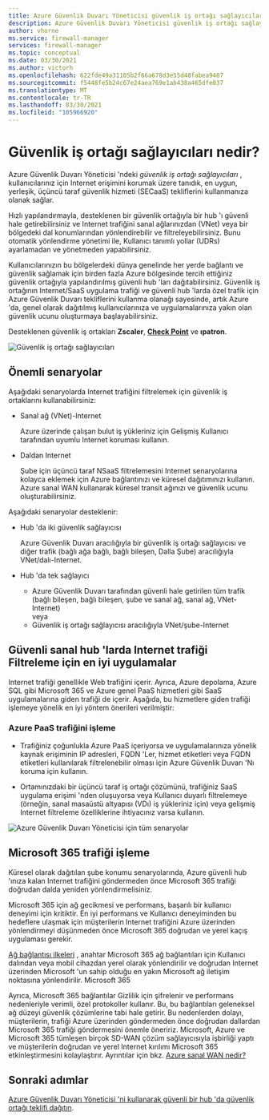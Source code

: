 ```yaml
---
title: Azure Güvenlik Duvarı Yöneticisi güvenlik iş ortağı sağlayıcıları nelerdir?
description: Azure Güvenlik Duvarı Yöneticisi güvenlik iş ortağı sağlayıcıları hakkında bilgi edinin
author: vhorne
ms.service: firewall-manager
services: firewall-manager
ms.topic: conceptual
ms.date: 03/30/2021
ms.author: victorh
ms.openlocfilehash: 622fde49a31105b2f66a678d3e55d48fabea9487
ms.sourcegitcommit: f5448fe5b24c67e24aea769e1ab438a465dfe037
ms.translationtype: MT
ms.contentlocale: tr-TR
ms.lasthandoff: 03/30/2021
ms.locfileid: "105966920"
---
```

# <a name="what-are-security-partner-providers"></a>Güvenlik iş ortağı sağlayıcıları nedir?

Azure Güvenlik Duvarı Yöneticisi 'ndeki *güvenlik iş ortağı sağlayıcıları* , kullanıcılarınız için Internet erişimini korumak üzere tanıdık, en uygun, yerleşik, üçüncü taraf güvenlik hizmeti (SECaaS) tekliflerini kullanmanıza olanak sağlar.

Hızlı yapılandırmayla, desteklenen bir güvenlik ortağıyla bir hub 'ı güvenli hale getirebilirsiniz ve Internet trafiğini sanal ağlarınızdan (VNet) veya bir bölgedeki dal konumlarından yönlendirebilir ve filtreleyebilirsiniz. Bunu otomatik yönlendirme yönetimi ile, Kullanıcı tanımlı yollar (UDRs) ayarlamadan ve yönetmeden yapabilirsiniz.

Kullanıcılarınızın bu bölgelerdeki dünya genelinde her yerde bağlantı ve güvenlik sağlamak için birden fazla Azure bölgesinde tercih ettiğiniz güvenlik ortağıyla yapılandırılmış güvenli hub 'ları dağıtabilirsiniz. Güvenlik iş ortağının Internet/SaaS uygulama trafiği ve güvenli hub 'larda özel trafik için Azure Güvenlik Duvarı tekliflerini kullanma olanağı sayesinde, artık Azure 'da, genel olarak dağıtılmış kullanıcılarınıza ve uygulamalarınıza yakın olan güvenlik ucunu oluşturmaya başlayabilirsiniz.

Desteklenen güvenlik iş ortakları **Zscaler**, **[Check Point](check-point-overview.md)** ve **ıpatron**.

![Güvenlik iş ortağı sağlayıcıları](media/trusted-security-partners/trusted-security-partners.png)

## <a name="key-scenarios"></a>Önemli senaryolar

Aşağıdaki senaryolarda Internet trafiğini filtrelemek için güvenlik iş ortaklarını kullanabilirsiniz:

- Sanal ağ (VNet)-Internet

   Azure üzerinde çalışan bulut iş yükleriniz için Gelişmiş Kullanıcı tarafından uyumlu Internet koruması kullanın.

- Daldan Internet

   Şube için üçüncü taraf NSaaS filtrelemesini Internet senaryolarına kolayca eklemek için Azure bağlantınızı ve küresel dağıtımınızı kullanın. Azure sanal WAN kullanarak küresel transit ağınızı ve güvenlik ucunu oluşturabilirsiniz.

Aşağıdaki senaryolar desteklenir:
- Hub 'da iki güvenlik sağlayıcısı

   Azure Güvenlik Duvarı aracılığıyla bir güvenlik iş ortağı sağlayıcısı ve diğer trafik (bağlı ağa bağlı, bağlı bileşen, Dalla Şube) aracılığıyla VNet/dalı-Internet.
- Hub 'da tek sağlayıcı

   - Azure Güvenlik Duvarı tarafından güvenli hale getirilen tüm trafik (bağlı bileşen, bağlı bileşen, şube ve sanal ağ, sanal ağ, VNet-Internet)<br>
      veya
   - Güvenlik iş ortağı sağlayıcısı aracılığıyla VNet/şube-Internet

## <a name="best-practices-for-internet-traffic-filtering-in-secured-virtual-hubs"></a>Güvenli sanal hub 'larda Internet trafiği Filtreleme için en iyi uygulamalar

Internet trafiği genellikle Web trafiğini içerir. Ayrıca, Azure depolama, Azure SQL gibi Microsoft 365 ve Azure genel PaaS hizmetleri gibi SaaS uygulamalarına giden trafiği de içerir. Aşağıda, bu hizmetlere giden trafiği işlemeye yönelik en iyi yöntem önerileri verilmiştir:

### <a name="handling-azure-paas-traffic"></a>Azure PaaS trafiğini işleme
 
- Trafiğiniz çoğunlukla Azure PaaS içeriyorsa ve uygulamalarınıza yönelik kaynak erişiminin IP adresleri, FQDN 'Ler, hizmet etiketleri veya FQDN etiketleri kullanılarak filtrelenebilir olması için Azure Güvenlik Duvarı 'Nı koruma için kullanın.

- Ortamınızdaki bir üçüncü taraf iş ortağı çözümünü, trafiğiniz SaaS uygulama erişimi 'nden oluşuyorsa veya Kullanıcı duyarlı filtrelemeye (örneğin, sanal masaüstü altyapısı (VDı) iş yükleriniz için) veya gelişmiş Internet filtreleme özelliklerine ihtiyacınız varsa kullanın.

![Azure Güvenlik Duvarı Yöneticisi için tüm senaryolar](media/trusted-security-partners/all-scenarios.png)

## <a name="handling-microsoft-365-traffic"></a>Microsoft 365 trafiği işleme

Küresel olarak dağıtılan şube konumu senaryolarında, Azure güvenli hub 'ınıza kalan Internet trafiğini göndermeden önce Microsoft 365 trafiği doğrudan dalda yeniden yönlendirmelisiniz.

Microsoft 365 için ağ gecikmesi ve performans, başarılı bir kullanıcı deneyimi için kritiktir. En iyi performans ve Kullanıcı deneyiminden bu hedeflere ulaşmak için müşterilerin Internet trafiğini Azure üzerinden yönlendirmeyi düşünmeden önce Microsoft 365 doğrudan ve yerel kaçış uygulaması gerekir.

[Ağ bağlantısı ilkeleri](/microsoft-365/enterprise/microsoft-365-network-connectivity-principles) , anahtar Microsoft 365 ağ bağlantıları için Kullanıcı dalından veya mobil cihazdan yerel olarak yönlendirilir ve doğrudan Internet üzerinden Microsoft 'un sahip olduğu en yakın Microsoft ağ iletişim noktasına yönlendirilir. Microsoft 365

Ayrıca, Microsoft 365 bağlantılar Gizlilik için şifrelenir ve performans nedenleriyle verimli, özel protokoller kullanır. Bu, bu bağlantıları geleneksel ağ düzeyi güvenlik çözümlerine tabi hale getirir. Bu nedenlerden dolayı, müşterilerin, trafiği Azure üzerinden göndermeden önce doğrudan dallardan Microsoft 365 trafiği göndermesini önemle öneririz. Microsoft, Azure ve Microsoft 365 tümleşen birçok SD-WAN çözüm sağlayıcısıyla işbirliği yaptı ve müşterilerin doğrudan ve yerel Internet kırılımı Microsoft 365 etkinleştirmesini kolaylaştırır. Ayrıntılar için bkz. [Azure sanal WAN nedir?](../virtual-wan/virtual-wan-about.md)

## <a name="next-steps"></a>Sonraki adımlar

[Azure Güvenlik Duvarı Yöneticisi 'ni kullanarak güvenli bir hub 'da güvenlik ortağı teklifi dağıtın](deploy-trusted-security-partner.md).
